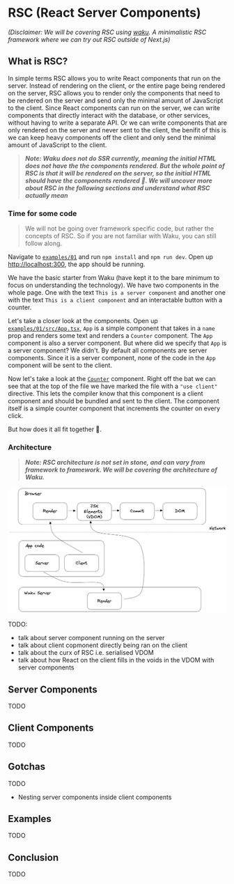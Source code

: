 # RSC (React Server Components)

_(Disclaimer: We will be covering RSC using [waku](https://github.com/dai-shi/waku). A minimalistic RSC framework where we can try out RSC outside of Next.js)_

## What is RSC?

In simple terms RSC allows you to write React components that run on the server. Instead of rendering on the client, or the entire page being rendered on the server, RSC allows you to render only the components that need to be rendered on the server and send only the minimal amount of JavaScript to the client. Since React components can run on the server, we can write components that directly interact with the database, or other services, without having to write a separate API. Or we can write components that are only rendered on the server and never sent to the client, the benifit of this is we can keep heavy components off the client and only send the minimal amount of JavaScript to the client.

> **_Note: Waku does not do SSR currently, meaning the initial HTML does not have the the components rendered. But the whole point of RSC is that it will be rendered on the server, so the initial HTML should have the components rendered 🤔. We will uncover more about RSC in the following sections and understand what RSC actually mean_**

### Time for some code

> We will not be going over framework specific code, but rather the concepts of RSC. So if you are not familiar with Waku, you can still follow along.

Navigate to [`examples/01`](./examples/01) and run `npm install` and `npm run dev`. Open up <http://localhost:300>, the app should be running.

We have the basic starter from Waku (have kept it to the bare minimum to focus on understanding the technology). We have two components in the whole page. One with the text `This is a server component` and another one with the text `This is a client component` and an interactable button with a counter.

Let's take a closer look at the components. Open up [`examples/01/src/App.tsx`](./examples/01/src/App.tsx), `App` is a simple component that takes in a `name` prop and renders some text and renders a `Counter` component. The `App` component is also a server component. But where did we specify that `App` is a server component? We didn't. By default all components are server components. Since it is a server component, none of the code in the `App` component will be sent to the client.

Now let's take a look at the [`Counter`](./examples/01/src/Counter.tsx) component. Right off the bat we can see that at the top of the file we have marked the file with a `"use client"` directive. This lets the compiler know that this component is a client component and should be bundled and sent to the client. The component itself is a simple counter component that increments the counter on every click.

But how does it all fit together 🤔.

### Architecture

> **_Note: RSC architecture is not set in stone, and can vary from framework to framework. We will be covering the architecture of Waku._**

![RSC Architecture](./assets/basic-rsc-architecture.png)

TODO:

- talk about server component running on the server
- talk about client copmonent directly being ran on the client
- talk about the curx of RSC i.e. serialised VDOM
- talk about how React on the client fills in the voids in the VDOM with server components

## Server Components

TODO

## Client Components

TODO

## Gotchas

TODO

- Nesting server components inside client components

## Examples

TODO

## Conclusion

TODO
